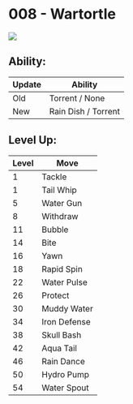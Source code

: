 # 008 - Wartortle
![][008]

## Ability:

Update | Ability
---    | ---
Old    | Torrent / None
New    | Rain Dish / Torrent

## Level Up:

Level | Move
---   | ---
  1   | Tackle
  1   | Tail Whip
  5   | Water Gun
  8   | Withdraw
 11   | Bubble
 14   | Bite
 16   | Yawn
 18   | Rapid Spin
 22   | Water Pulse
 26   | Protect
 30   | Muddy Water
 34   | Iron Defense
 38   | Skull Bash
 42   | Aqua Tail
 46   | Rain Dance
 50   | Hydro Pump
 54   | Water Spout



[008]: /img/pokemon/008.png
